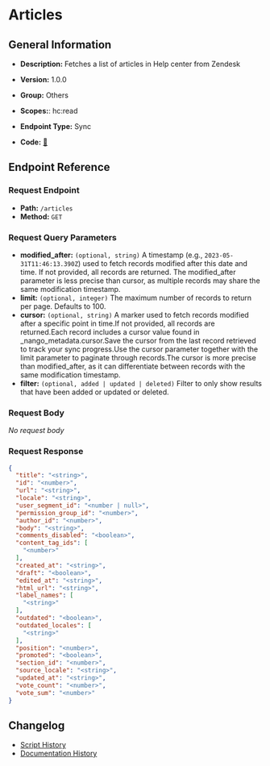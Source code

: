 # Articles

## General Information

- **Description:** Fetches a list of articles in Help center from Zendesk

- **Version:** 1.0.0
- **Group:** Others
- **Scopes:**: hc:read
- **Endpoint Type:** Sync
- **Code:** [🔗](https://github.com/NangoHQ/integration-templates/tree/main/integrations/zendesk/syncs/articles.ts)


## Endpoint Reference

### Request Endpoint

- **Path:** `/articles`
- **Method:** `GET`

### Request Query Parameters

- **modified_after:** `(optional, string)` A timestamp (e.g., `2023-05-31T11:46:13.390Z`) used to fetch records modified after this date and time. If not provided, all records are returned. The modified_after parameter is less precise than cursor, as multiple records may share the same modification timestamp.
- **limit:** `(optional, integer)` The maximum number of records to return per page. Defaults to 100.
- **cursor:** `(optional, string)` A marker used to fetch records modified after a specific point in time.If not provided, all records are returned.Each record includes a cursor value found in _nango_metadata.cursor.Save the cursor from the last record retrieved to track your sync progress.Use the cursor parameter together with the limit parameter to paginate through records.The cursor is more precise than modified_after, as it can differentiate between records with the same modification timestamp.
- **filter:** `(optional, added | updated | deleted)` Filter to only show results that have been added or updated or deleted.

### Request Body

_No request body_

### Request Response

```json
{
  "title": "<string>",
  "id": "<number>",
  "url": "<string>",
  "locale": "<string>",
  "user_segment_id": "<number | null>",
  "permission_group_id": "<number>",
  "author_id": "<number>",
  "body": "<string>",
  "comments_disabled": "<boolean>",
  "content_tag_ids": [
    "<number>"
  ],
  "created_at": "<string>",
  "draft": "<boolean>",
  "edited_at": "<string>",
  "html_url": "<string>",
  "label_names": [
    "<string>"
  ],
  "outdated": "<boolean>",
  "outdated_locales": [
    "<string>"
  ],
  "position": "<number>",
  "promoted": "<boolean>",
  "section_id": "<number>",
  "source_locale": "<string>",
  "updated_at": "<string>",
  "vote_count": "<number>",
  "vote_sum": "<number>"
}
```

## Changelog

- [Script History](https://github.com/NangoHQ/integration-templates/commits/main/integrations/zendesk/syncs/articles.ts)
- [Documentation History](https://github.com/NangoHQ/integration-templates/commits/main/integrations/zendesk/syncs/articles.md)

<!-- END  GENERATED CONTENT -->


